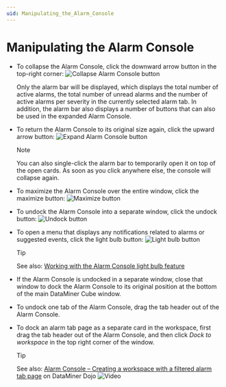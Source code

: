 ```yaml
---
uid: Manipulating_the_Alarm_Console
---
```


# Manipulating the Alarm Console

- To collapse the Alarm Console, click the downward arrow button in the top-right corner: ![Collapse Alarm Console button](~/user-guide/images/Collapse_Alarm_Console_button.png)

  Only the alarm bar will be displayed, which displays the total number of active alarms, the total number of unread alarms and the number of active alarms per severity in the currently selected alarm tab. In addition, the alarm bar also displays a number of buttons that can also be used in the expanded Alarm Console.

- To return the Alarm Console to its original size again, click the upward arrow button: ![Expand Alarm Console button](~/user-guide/images/Expand_Alarm_Console_button.png)

  > [!NOTE]
  > You can also single-click the alarm bar to temporarily open it on top of the open cards. As soon as you click anywhere else, the console will collapse again.

- To maximize the Alarm Console over the entire window, click the maximize button: ![Maximize button](~/user-guide/images/Maximize_button00039.png)

- To undock the Alarm Console into a separate window, click the undock button: ![Undock button](~/user-guide/images/Undock_button.png)

- To open a menu that displays any notifications related to alarms or suggested events, click the light bulb button: ![Light bulb button](~/user-guide/images/LightBulb_button.png) <!--RN 36777-->

  > [!TIP]
  > See also: [Working with the Alarm Console light bulb feature](xref:Light_Bulb_Feature)

- If the Alarm Console is undocked in a separate window, close that window to dock the Alarm Console to its original position at the bottom of the main DataMiner Cube window.

- To undock one tab of the Alarm Console, drag the tab header out of the Alarm Console.

- To dock an alarm tab page as a separate card in the workspace, first drag the tab header out of the Alarm Console, and then click *Dock to workspace* in the top right corner of the window.

    > [!TIP]
    > See also: [Alarm Console – Creating a workspace with a filtered alarm tab page](https://community.dataminer.services/video/alarm-console-creating-a-workspace-with-a-filtered-alarm-tab-page/) on DataMiner Dojo ![Video](~/user-guide/images/video_Duo.png)
